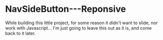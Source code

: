 # NavSideButton---Reponsive
While building this little project, for some reason it didn't want to slide, nor work with Javascript...
I'm just going to leave this out as it is, and come back to it later.
